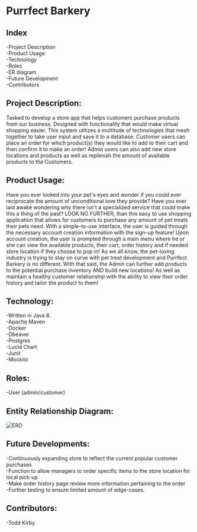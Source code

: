 # Purrfect Barkery

## Index
-Project Description <br/>
-Product Usage <br/>
-Technology  <br/>
-Roles <br/>
-ER diagram <br/>
-Future Development <br/>
-Contributors <br/>

## Project Description:
Tasked to develop a store app that helps customers purchase products from our business. 
Designed with functionality that would make virtual shopping easier. 
This system utilizes a multitude of technologies that mesh together to take user input and save it to a database.
Customer users can place an order for which product(s) they would like to add to their cart and then confirm it to make an order!
Admin users can also add new store locations and products as well as replenish the amount of available products to the Customers.


## Product Usage:
Have you ever looked into your pet's eyes and wonder if you could ever reciprocate the amount of unconditional love they provide?
Have you ever laid awake wondering why there isn't a specialized service that could make this a thing of the past?
LOOK NO FURTHER, than this easy to use shopping application that allows for customers to purchase any amount of pet treats their pets need.
With a simple-to-use interface, the user is guided through the necessary account creation information with the sign-up feature!
Upon account creation, the user is prompted through a main menu where he or she can view the available products, their cart, order history and if needed store location if they choose to pop in!
As we all know, the pet-loving industry is trying to stay on curve with pet treat development and Purrfect Barkery is no different.
With that said, the Admin can further add products to the potential purchase inventory AND build new locations! As well as maintain a healthy customer relationship with the ability to view their order history and tailor the product to them!


## Technology: 
-Written in Java 8. <br/>
-Apache Maven <br/>
-Docker <br/>
-Dbeaver <br/>
-Postgres <br/>
-Lucid Chart <br/>
-Junit <br/>
-Mockito


## Roles:
-User (admin/customer)

## Entity Relationship Diagram:

![ERD](https://lucid.app/lucidchart/6681234d-cc0e-4f7b-aa06-d57e869d962c/edit?invitationId=inv_6b539ff2-9a47-4e5f-b2b8-14d5e1ab92fe#)

## Future Developments:
-Continuously expanding store to reflect the current popular customer purchases <br/>
-Function to allow managers to order specific items to the store location for local pick-up <br/>
-Make order history page review more information pertaining to the order <br/>
-Further testing to ensure limited amount of edge-cases.

## Contributors:
-Todd Kirby

